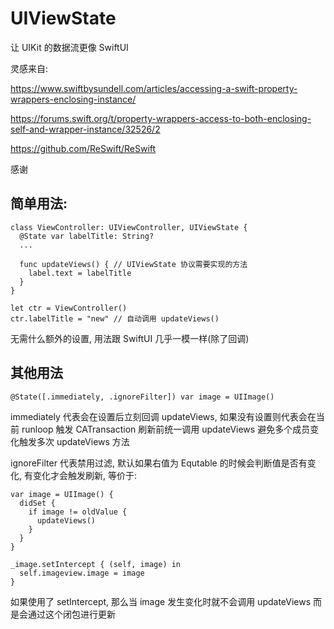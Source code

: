# UIViewState

让 UIKit 的数据流更像 SwiftUI

灵感来自: 

https://www.swiftbysundell.com/articles/accessing-a-swift-property-wrappers-enclosing-instance/

https://forums.swift.org/t/property-wrappers-access-to-both-enclosing-self-and-wrapper-instance/32526/2

https://github.com/ReSwift/ReSwift

感谢

## 简单用法:

```
class ViewController: UIViewController, UIViewState {
  @State var labelTitle: String?
  ...
  
  func updateViews() { // UIViewState 协议需要实现的方法
    label.text = labelTitle
  }
}

let ctr = ViewController()
ctr.labelTitle = "new" // 自动调用 updateViews()
```

无需什么额外的设置, 用法跟 SwiftUI 几乎一模一样(除了回调)

## 其他用法
```
@State([.immediately, .ignoreFilter]) var image = UIImage()
```
immediately 代表会在设置后立刻回调 updateViews, 如果没有设置则代表会在当前 runloop 触发 CATransaction 刷新前统一调用 updateViews 避免多个成员变化触发多次 updateViews 方法

ignoreFilter 代表禁用过滤, 默认如果右值为 Equtable 的时候会判断值是否有变化, 有变化才会触发刷新, 等价于:
```
var image = UIImage() {
  didSet {
    if image != oldValue {
      updateViews()
    }
  }
}
```

```
_image.setIntercept { (self, image) in
  self.imageview.image = image
}
```
如果使用了 setIntercept, 那么当 image 发生变化时就不会调用 updateViews 而是会通过这个闭包进行更新
